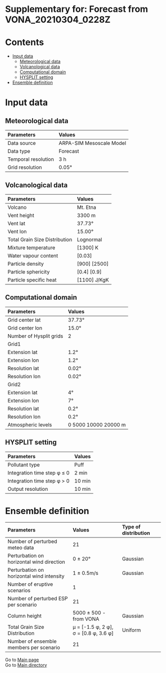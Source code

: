 
Supplementary for: Forecast from VONA_20210304_0228Z
====================================================

Contents
========

* [Input data](#input-data)
	* [Meteorological data](#meteorological-data)
	* [Volcanological data](#volcanological-data)
	* [Computational domain](#computational-domain)
	* [HYSPLIT setting](#hysplit-setting)
* [Ensemble definition](#ensemble-definition)

# Input data

## Meteorological data
  

|Parameters|Values|
| :--- | :--- |
|Data source|ARPA-SIM Mesoscale Model|
|Data type|Forecast|
|Temporal resolution|3 h|
|Grid resolution|0.05°|

## Volcanological data
  

|Parameters|Values|
| :--- | :--- |
|Volcano|Mt. Etna|
|Vent height|3300 m|
|Vent lat|37.73°|
|Vent lon|15.00°|
|Total Grain Size Distribution|Lognormal|
|Mixture temperature|[1300] K|
|Water vapour content|[0.03]|
|Particle density|[900] [2500]|
|Particle sphericity|[0.4] [0.9]|
|Particle specific heat|[1100] J/KgK|

## Computational domain
  

|Parameters|Values|
| :--- | :--- |
|Grid center lat|37.73°|
|Grid center lon|15.0°|
|Number of Hysplit grids|2|
|Grid1||
|Extension lat|1.2°|
|Extension lon|1.2°|
|Resolution lat|0.02°|
|Resolution lon|0.02°|
|Grid2||
|Extension lat|4°|
|Extension lon|7°|
|Resolution lat|0.2°|
|Resolution lon|0.2°|
|Atmospheric levels|0 5000 10000 20000 m|

## HYSPLIT setting
  

|Parameters|Values|
| :--- | :--- |
|Pollutant type|Puff|
|Integration time step φ ≤ 0 |2 min|
|Integration time step φ > 0 |10 min|
|Output resolution|10 min|

# Ensemble definition
  

|Parameters|Values|Type of distribution|
| :--- | :--- | :--- |
|Number of perturbed meteo data|21||
|Perturbation on horizontal wind direction |0 ± 20°|Gaussian|
|Perturbation on horizontal wind intensity|1 ± 0.5m/s|Gaussian|
|Number of eruptive scenarios|1||
|Number of perturbed ESP per scenario|21||
|Column height|5000 ± 500 - from VONA|Gaussian|
|Total Grain Size Distribution|μ = [-1.5 φ, 2 φ], σ = [0.8 φ, 3.6 φ]|Uniform|
|Number of ensemble members per scenario|21||
  
Go to [Main page](https://github.com/federicapardini/Real_time_ash_forecast/tree/main/FORECAST_RESULTS/20210304_0228Z)  
Go to [Main directory](https://github.com/federicapardini/Real_time_ash_forecast)